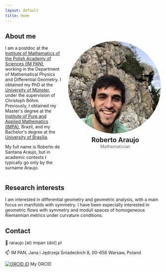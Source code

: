```yaml
---
layout: default
title: Home
---
```

<div style="margin-top: 2em;"></div>

## About me

<!-- <div style="display: flex; align-items: flex-start; gap: 1.5em;"> -->
<div style="display: flex; align-items: flex-start; gap: 1.5em; margin-top:;">


<div style="flex: 1;">
I am a postdoc at the <a href="https://www.impan.pl/en/" target="_blank" rel="noopener noreferrer">Institute of Mathematics of the Polish Academy of Sciences (IM PAN)</a>, working in the Department of Mathematical Physics and Differential Geometry. I obtained my PhD at the <a href="https://www.uni-muenster.de/MathematicsMuenster/aboutus/index.shtml" target="_blank" rel="noopener noreferrer">University of Münster</a>, under the supervision of Christoph Böhm. Previously, I obtained my Master's degree at the <a href="https://impa.br/" target="_blank" rel="noopener noreferrer">Institute of Pure and Applied Mathematics (IMPA)</a>, Brazil, and my Bachelor's degree at the <a href="https://mat.unb.br/index.php" target="_blank" rel="noopener noreferrer">University of Brasília</a>.     
<p>My full name is Roberto de Santana Araujo, but in academic contexts I typically go only by the surname Araujo.</p>
</div>

<div style="text-align: center; margin-top: -1em;">
  <img src="/assets/img/Araujo_Profile_photo.jpg" alt="Photo of Roberto Araujo"
       style="width: 300px; height: 300px; border-radius: 50%; object-fit: cover; object-position: center 80%; display: block; margin: 0 auto 0.5rem auto;">
  <div style="margin-left: 5px;">
    <div style="font-weight: bold; font-size: 1.5em; color: #222;">Roberto Araujo</div>
    <div style="font-size: 1em; color: #666;">Mathematician</div>
  </div>
</div>


</div>


## Research interests
I am interested in differential geometry and geometric analysis, with a main focus on manifolds with symmetry. I have been especially interested in geometric flows with symmetry and moduli spaces of homogeneous Riemannian metrics under curvature conditions. 



## Contact 
📧 raraujo [at) impan {dot] pl

📫  IM PAN,  Jana i Jędrzeja Śniadeckich 8, 00-656 Warsaw, Poland

[![ORCID iD](https://orcid.org/sites/default/files/images/orcid_16x16.png)](https://orcid.org/0009-0006-9283-8338) My ORCID



